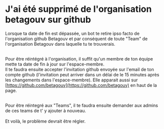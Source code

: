 # J'ai été supprimé de l'organisation betagouv sur github

Lorsque ta date de fin est dépassée, un bot te retire ipso facto de l'organisation github Betagouv et par conséquent de toute "Team" de l'organisation Betagouv dans laquelle tu te trouverais.

\
Pour être réintégré à l'organisation, il suffit qu'un membre de ton équipe mette ta date de fin à jour sur l'espace-membre. \
Il te faudra ensuite accepter l'invitation github envoyée sur l'email de ton compte github (l'invitation peut arriver dans un délai de le 15 minutes après les changements dans l'espace-membre). Elle apparait aussi sur [https://github.com/betagouv](https://github.com/betagouv) en haut de la page.

\
Pour être réintegré aux "Teams", il te faudra ensuite demander aux admins de ces teams de t' y ajouter à nouveau.\
\
Et voilà, le problème devrait être régler.
